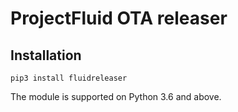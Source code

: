 # ProjectFluid OTA releaser

## Installation

```
pip3 install fluidreleaser
```
The module is supported on Python 3.6 and above.
